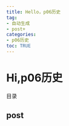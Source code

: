 ```yaml
---
title: Hello，p06历史
tag: 
- 自动生成
- post+
categories:
- p06历史
toc: TRUE
---
```

<h1 id="hip06历史">Hi,p06历史</h1>
<div class="contents">
<p>目录</p>
</div>
<div class="section-numbering">

</div>
<h2 id="post">post</h2>
